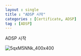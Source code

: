 ```yaml
---
layout : single
title : "ADSP 시작"
categories : [Certificate, ADSP]
tag : [ADSP]
---
```


ADSP 시작

![5qxM5NNk_400x400](/home/yooseungwoo/workspace/yswSlamDunk.github.io/images/2022-12-29-글01/5qxM5NNk_400x400.jpg)